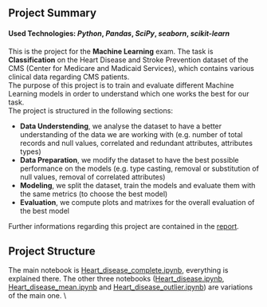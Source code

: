 ## Project Summary

#### Used Technologies: *Python*, *Pandas*, *SciPy*, *seaborn*, *scikit-learn*

This is the project for the **Machine Learning** exam.
The task is **Classification** on the Heart Disease and Stroke Prevention dataset of the CMS (Center for Medicare and Madicaid Services), which contains various clinical data regarding CMS patients. \
The purpose of this project is to train and evaluate different Machine Learning models in order to understand which one works the best for our task. \
The project is structured in the following sections:
- **Data Understending**, we analyse the dataset to have a better understanding of the data we are working with (e.g. number of total records and null values, correlated and redundant attributes, attributes types)
- **Data Preparation**, we modify the dataset to have the best possible performance on the models (e.g. type casting, removal or substitution of null values, removal of correlated attributes)
- **Modeling**, we split the dataset, train the models and evaluate them with the same metrics (to choose the best model)
- **Evaluation**, we compute plots and matrixes for the overall evaluation of the best model

Further informations regarding this project are contained in the [report](https://github.com/GLAwasTaken/ML_Project/blob/main/Relazione_Progetto_ML.pdf).


## Project Structure
The main notebook is [Heart_disease_complete.ipynb](https://github.com/GLAwasTaken/ML_Project/blob/main/Heart_disease_complete.ipynb), everything is explained there.
The other three notebooks ([Heart_disease.ipynb](https://github.com/GLAwasTaken/ML_Project/blob/main/Heart_disease.ipynb), [Heart_disease_mean.ipynb](https://github.com/GLAwasTaken/ML_Project/blob/main/Heart_disease_mean.ipynb) and [Heart_disease_outlier.ipynb](https://github.com/GLAwasTaken/ML_Project/blob/main/Heart_disease_outlier.ipynb)) are variations of the main one. \
